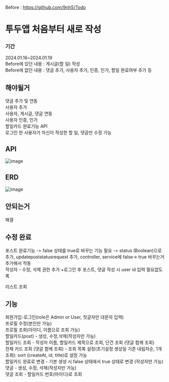 Before :  https://github.com/9nh5/Todo

<h1>투두앱 처음부터 새로 작성</h1>

<h3>기간</h3>
2024.01.16~2024.01.19
<br>
Before에 있던 내용 : 게시글(할 일) 작성
<br>
Before에 없던 내용 : 댓글 추가, 사용자 추가, 인증, 인가, 할일 완료여부 추가 등

<h2>해야될거</h2>

댓글 추가 및 연동
<br>
사용자 추가
<br>
사용자, 게시글, 댓글 연동
<br>
사용자 인증, 인가
<br>
할일카드 완료기능 API
<br>
로그인 한 사용자가 자신이 작성한 할 일, 댓글만 수정 가능


<h2>API</h2>

![image](https://github.com/9nh5/TodoProject/assets/151013731/7a1c945f-518b-4834-b98c-4b363230b6b4)





<h2>ERD</h2>

![image](https://github.com/9nh5/TodoProject/assets/151013731/72552a0a-0fa7-43fe-9741-6173e2db853c)




 <h2>안되는거</h2>

해결

<h2>수정 완료</h2>

포스트 완료기능 -> false 상태를 true로 바꾸는 기능 필요
 -> status (Boolean)으로 추가, updatepoststatusrequest 추가, controller, service에 false-> true 바꾸는거 추가해서 작동
<br>
작성자 - 수정, 삭제 권한 추가
+로그인 후 포스트, 댓글 작성 시 user id 입력 필요없도록

리스트 조회

<h2>기능</h2>
 회원가입-로그인(role은 Admin or User, 첫글자만 대문자 입력)
<br> 프로필 수정(본인만 가능)
<br> 프로필 조회(아이디, 이름으로 조회 가능)
<br> 할일카드(post) - 생성,  수정,삭제(작성자만 가능)
<br> 할일카드 조회 - 작성자 이름, 할일카드 제목으로 조회, 단건 조회 (댓글 함께 조회)
<br> 전체 카드 조회 (댓글 함께 조회) - 조회 목록 설정(초기설정 생성일 기준 내림차순, 1개 조회): sort (createAt, id, title)로 설정 가능
<br> 할일카드 완료로 변경 - 기본 생성 시 false 상태에서 true 상태로 변경 (작성자만 가능)
<br> 댓글 - 생성,   수정, 삭제(작성자만 가능)
<br> 댓글 조회 - 할일카드 번호(아이디)로 조회

